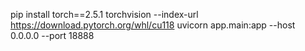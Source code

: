 pip install torch==2.5.1 torchvision --index-url https://download.pytorch.org/whl/cu118 
uvicorn app.main:app --host 0.0.0.0 --port 18888
